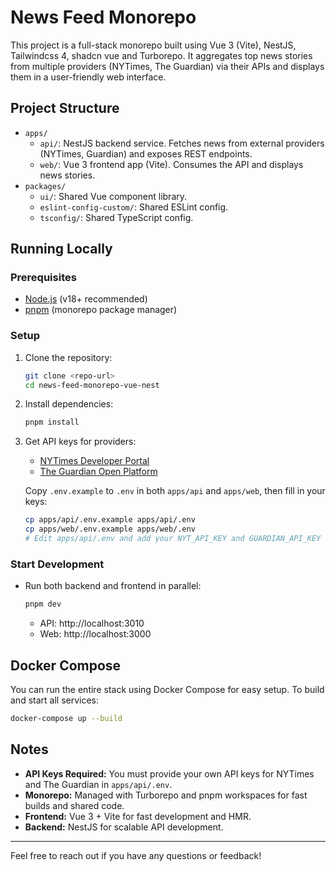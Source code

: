 # News Feed Monorepo

This project is a full-stack monorepo built using Vue 3 (Vite), NestJS, Tailwindcss 4, shadcn vue and Turborepo. It aggregates top news stories from multiple providers (NYTimes, The Guardian) via their APIs and displays them in a user-friendly web interface.

## Project Structure

- `apps/`
  - `api/`: NestJS backend service. Fetches news from external providers (NYTimes, Guardian) and exposes REST endpoints.
  - `web/`: Vue 3 frontend app (Vite). Consumes the API and displays news stories.
- `packages/`
  - `ui/`: Shared Vue component library.
  - `eslint-config-custom/`: Shared ESLint config.
  - `tsconfig/`: Shared TypeScript config.

## Running Locally

### Prerequisites

- [Node.js](https://nodejs.org/) (v18+ recommended)
- [pnpm](https://pnpm.io/) (monorepo package manager)

### Setup

1. Clone the repository:
   ```bash
   git clone <repo-url>
   cd news-feed-monorepo-vue-nest
   ```
2. Install dependencies:
   ```bash
   pnpm install
   ```
3. Get API keys for providers:

   - [NYTimes Developer Portal](https://developer.nytimes.com/)
   - [The Guardian Open Platform](https://open-platform.theguardian.com/)

   Copy `.env.example` to `.env` in both `apps/api` and `apps/web`, then fill in your keys:

   ```bash
   cp apps/api/.env.example apps/api/.env
   cp apps/web/.env.example apps/web/.env
   # Edit apps/api/.env and add your NYT_API_KEY and GUARDIAN_API_KEY
   ```

### Start Development

- Run both backend and frontend in parallel:
  ```bash
  pnpm dev
  ```
  - API: http://localhost:3010
  - Web: http://localhost:3000

## Docker Compose

You can run the entire stack using Docker Compose for easy setup.
To build and start all services:

```bash
docker-compose up --build
```

## Notes

- **API Keys Required:** You must provide your own API keys for NYTimes and The Guardian in `apps/api/.env`.
- **Monorepo:** Managed with Turborepo and pnpm workspaces for fast builds and shared code.
- **Frontend:** Vue 3 + Vite for fast development and HMR.
- **Backend:** NestJS for scalable API development.

---

Feel free to reach out if you have any questions or feedback!
